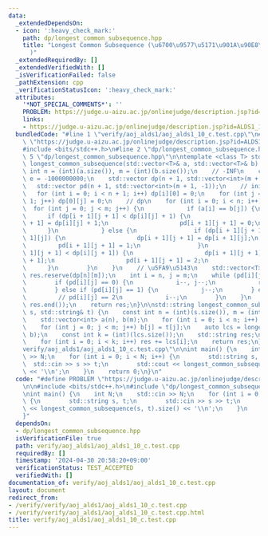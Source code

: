 ```yaml
---
data:
  _extendedDependsOn:
  - icon: ':heavy_check_mark:'
    path: dp/longest_common_subsequence.hpp
    title: "Longest Common Subsequence (\u6700\u9577\u5171\u901A\u90E8\u5206\u5217\
      )"
  _extendedRequiredBy: []
  _extendedVerifiedWith: []
  _isVerificationFailed: false
  _pathExtension: cpp
  _verificationStatusIcon: ':heavy_check_mark:'
  attributes:
    '*NOT_SPECIAL_COMMENTS*': ''
    PROBLEM: https://judge.u-aizu.ac.jp/onlinejudge/description.jsp?id=ALDS1_10_C
    links:
    - https://judge.u-aizu.ac.jp/onlinejudge/description.jsp?id=ALDS1_10_C
  bundledCode: "#line 1 \"verify/aoj_alds1/aoj_alds1_10_c.test.cpp\"\n#define PROBLEM\
    \ \"https://judge.u-aizu.ac.jp/onlinejudge/description.jsp?id=ALDS1_10_C\"\n\n\
    #include <bits/stdc++.h>\n#line 2 \"dp/longest_common_subsequence.hpp\"\n\n#line\
    \ 5 \"dp/longest_common_subsequence.hpp\"\n\ntemplate <class T> std::vector<T>\
    \ longest_common_subsequence(std::vector<T>& a, std::vector<T>& b) {\n    const\
    \ int n = (int)(a.size()), m = (int)(b.size());\n    // -INF\n    constexpr int\
    \ e = -1000000000;\n    std::vector dp(n + 1, std::vector<int>(m + 1, e));\n \
    \   std::vector pd(n + 1, std::vector<int>(m + 1, -1));\n    // initialize\n \
    \   for (int i = 0; i < n + 1; i++) dp[i][0] = 0;\n    for (int j = 0; j < m +\
    \ 1; j++) dp[0][j] = 0;\n    // dp\n    for (int i = 0; i < n; i++) {\n      \
    \  for (int j = 0; j < m; j++) {\n            if (a[i] == b[j]) {\n          \
    \      if (dp[i + 1][j + 1] < dp[i][j] + 1) {\n                    dp[i + 1][j\
    \ + 1] = dp[i][j] + 1;\n                    pd[i + 1][j + 1] = 0;\n          \
    \      }\n            } else {\n                if (dp[i + 1][j + 1] < dp[i +\
    \ 1][j]) {\n                    dp[i + 1][j + 1] = dp[i + 1][j];\n           \
    \         pd[i + 1][j + 1] = 1;\n                }\n                if (dp[i +\
    \ 1][j + 1] < dp[i][j + 1]) {\n                    dp[i + 1][j + 1] = dp[i][j\
    \ + 1];\n                    pd[i + 1][j + 1] = 2;\n                }\n      \
    \      }\n        }\n    }\n    // \u5FA9\u5143\n    std::vector<T> res;\n   \
    \ res.reserve(dp[n][m]);\n    int i = n, j = m;\n    while (pd[i][j] != -1) {\n\
    \        if (pd[i][j] == 0) {\n            i--, j--;\n            res.push_back(a[i]);\n\
    \        } else if (pd[i][j] == 1) {\n            j--;\n        } else {\n   \
    \         // pd[i][j] == 2\n            i--;\n        }\n    }\n    std::reverse(res.begin(),\
    \ res.end());\n    return res;\n}\n\nstd::string longest_common_subsequence(std::string&\
    \ s, std::string& t) {\n    const int n = (int)(s.size()), m = (int)(t.size());\n\
    \    std::vector<int> a(n), b(m);\n    for (int i = 0; i < n; i++) a[i] = s[i];\n\
    \    for (int j = 0; j < m; j++) b[j] = t[j];\n    auto lcs = longest_common_subsequence(a,\
    \ b);\n    const int k = (int)(lcs.size());\n    std::string res;\n    res.reserve(k);\n\
    \    for (int i = 0; i < k; i++) res += lcs[i];\n    return res;\n}\n#line 5 \"\
    verify/aoj_alds1/aoj_alds1_10_c.test.cpp\"\n\nint main() {\n    int N;\n    std::cin\
    \ >> N;\n    for (int i = 0; i < N; i++) {\n        std::string s, t;\n      \
    \  std::cin >> s >> t;\n        std::cout << longest_common_subsequence(s, t).size()\
    \ << '\\n';\n    }\n    return 0;\n}\n"
  code: "#define PROBLEM \"https://judge.u-aizu.ac.jp/onlinejudge/description.jsp?id=ALDS1_10_C\"\
    \n\n#include <bits/stdc++.h>\n#include \"dp/longest_common_subsequence.hpp\"\n\
    \nint main() {\n    int N;\n    std::cin >> N;\n    for (int i = 0; i < N; i++)\
    \ {\n        std::string s, t;\n        std::cin >> s >> t;\n        std::cout\
    \ << longest_common_subsequence(s, t).size() << '\\n';\n    }\n    return 0;\n\
    }"
  dependsOn:
  - dp/longest_common_subsequence.hpp
  isVerificationFile: true
  path: verify/aoj_alds1/aoj_alds1_10_c.test.cpp
  requiredBy: []
  timestamp: '2024-04-30 20:58:20+09:00'
  verificationStatus: TEST_ACCEPTED
  verifiedWith: []
documentation_of: verify/aoj_alds1/aoj_alds1_10_c.test.cpp
layout: document
redirect_from:
- /verify/verify/aoj_alds1/aoj_alds1_10_c.test.cpp
- /verify/verify/aoj_alds1/aoj_alds1_10_c.test.cpp.html
title: verify/aoj_alds1/aoj_alds1_10_c.test.cpp
---
```


